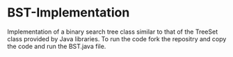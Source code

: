# BST-Implementation

Implementation of a binary search tree class similar to that of the TreeSet class provided by Java libraries.
To run the code fork the repositry and copy the code and run the BST.java file.
